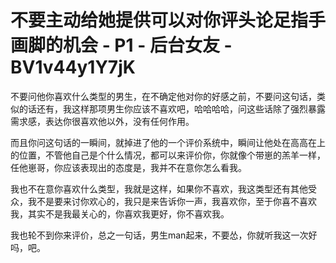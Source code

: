 # 不要主动给她提供可以对你评头论足指手画脚的机会 - P1 - 后台女友 - BV1v44y1Y7jK

不要问他你喜欢什么类型的男生，在不确定他对你的好感之前，不要问这句话，类似的话还有，我这样那项男生你应该不喜欢吧，哈哈哈哈，问这些话除了强烈暴露需求感，表达你很喜欢他以外，没有任何作用。

而且你问这句话的一瞬间，就掉进了他的一个评价系统中，瞬间让他处在高高在上的位置，不管他自己是个什么情况，都可以来评价你，你就像个带崽的羔羊一样，任他崽哥，你应该表现出的态度是，我并不在意你怎么看我。

我也不在意你喜欢什么类型，我就是这样，如果你不喜欢，我这类型还有其他受众，我不是要来讨你欢心的，我只是来告诉你一声，我喜欢你，至于你喜不喜欢我，其实不是我最关心的，你喜欢我更好，你不喜欢我。

我也轮不到你来评价，总之一句话，男生man起来，不要怂，你就听我这一次好吗，吧。